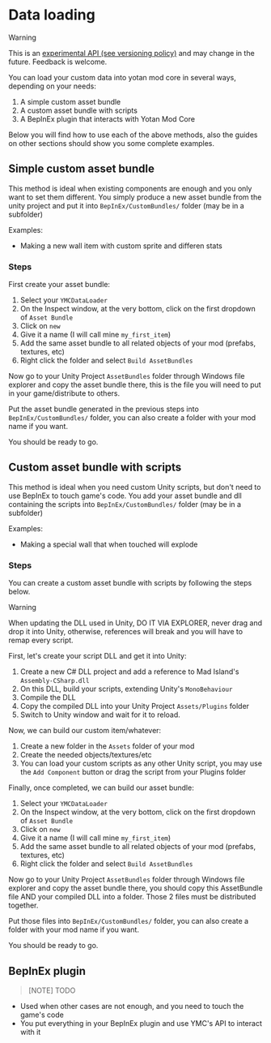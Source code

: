 # Data loading

> [!WARNING]
> This is an [experimental API (see versioning policy)](../introduction.md#versioning-policy) and may change in the future. Feedback is welcome.
>

You can load your custom data into yotan mod core in several ways, depending on your needs:

1. A simple custom asset bundle
2. A custom asset bundle with scripts
3. A BepInEx plugin that interacts with Yotan Mod Core

Below you will find how to use each of the above methods, also the guides on other sections should show you
some complete examples.


## Simple custom asset bundle

This method is ideal when existing components are enough and you only want to set them different.
You simply produce a new asset bundle from the unity project and put it into `BepInEx/CustomBundles/` folder (may be in a subfolder)

Examples:
- Making a new wall item with custom sprite and differen stats


### Steps

First create your asset bundle:

1. Select your `YMCDataLoader`
2. On the Inspect window, at the very bottom, click on the first dropdown of `Asset Bundle`
3. Click on `new`
4. Give it a name (I will call mine `my_first_item`)
5. Add the same asset bundle to all related objects of your mod (prefabs, textures, etc)
6. Right click the folder and select `Build AssetBundles`

Now go to your Unity Project `AssetBundles` folder through Windows file explorer and copy the asset bundle there,
this is the file you will need to put in your game/distribute to others.

Put the asset bundle generated in the previous steps into `BepInEx/CustomBundles/` folder, you can also create a folder with your mod name if you want.

You should be ready to go.


## Custom asset bundle with scripts

This method is ideal when you need custom Unity scripts, but don't need to use BepInEx to touch game's code.
You add your asset bundle and dll containing the scripts into `BepInEx/CustomBundles/` folder (may be in a subfolder)

Examples:
- Making a special wall that when touched will explode

### Steps

You can create a custom asset bundle with scripts by following the steps below.

> [!WARNING]
> When updating the DLL used in Unity, DO IT VIA EXPLORER, never drag and drop it into Unity,
> otherwise, references will break and you will have to remap every script.


First, let's create your script DLL and get it into Unity:

1. Create a new C# DLL project and add a reference to Mad Island's `Assembly-CSharp.dll`
2. On this DLL, build your scripts, extending Unity's `MonoBehaviour`
3. Compile the DLL
4. Copy the compiled DLL into your Unity Project `Assets/Plugins` folder
5. Switch to Unity window and wait for it to reload.


Now, we can build our custom item/whatever:

1. Create a new folder in the `Assets` folder of your mod
2. Create the needed objects/textures/etc
3. You can load your custom scripts as any other Unity script, you may use the `Add Component` button or drag the script from your Plugins folder


Finally, once completed, we can build our asset bundle:

1. Select your `YMCDataLoader`
2. On the Inspect window, at the very bottom, click on the first dropdown of `Asset Bundle`
3. Click on `new`
4. Give it a name (I will call mine `my_first_item`)
5. Add the same asset bundle to all related objects of your mod (prefabs, textures, etc)
6. Right click the folder and select `Build AssetBundles`

Now go to your Unity Project `AssetBundles` folder through Windows file explorer and copy the asset bundle there,
you should copy this AssetBundle file AND your compiled DLL into a folder. Those 2 files must be distributed together.

Put those files into `BepInEx/CustomBundles/` folder, you can also create a folder with your mod name if you want.

You should be ready to go.


## BepInEx plugin

> [NOTE]
> TODO

- Used when other cases are not enough, and you need to touch the game's code
- You put everything in your BepInEx plugin and use YMC's API to interact with it
